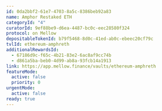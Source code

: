 ```yaml
---
id: 0da2bbf2-61e7-4703-8a5c-8386beb92a83
name: Amphor Restaked ETH
categoryId: "4"
curatorId: 9ef88be9-d6ea-4487-bc0c-eec28580f324
protocol: on Mellow
depositableTokenId: b79f5468-8d0c-41ed-ab0c-ebeec20cf79c
tvlId: ethereum-amphreth
additionalRewardsId:
  - 67186d9c-f65c-4b21-83e2-6ac8af9cc74b
  - d861a5ba-beb0-4d99-ab8a-93fcb14a1913
link: https://app.mellow.finance/vaults/ethereum-amphreth
featureMode:
  active: false
  priority: 0
urgentMode:
  active: false
ready: true
---
```

